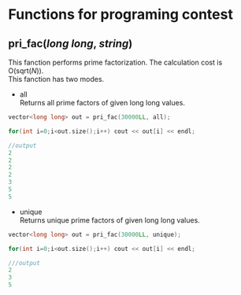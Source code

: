 # Functions for programing contest

## pri_fac(*long long*, *string*)  
This fanction performs prime factorization. The calculation cost is O(sqrt(*N*)).  
This fanction has two modes.

- all  
Returns all prime factors of given long long values.
```cpp
vector<long long> out = pri_fac(30000LL, all);

for(int i=0;i<out.size();i++) cout << out[i] << endl;

//output
2
2
2
2
3
5
5
```

- unique  
Returns unique prime factors of given long long  values.
```cpp
vector<long long> out = pri_fac(30000LL, unique);

for(int i=0;i<out.size();i++) cout << out[i] << endl;

///output
2
3
5
```


